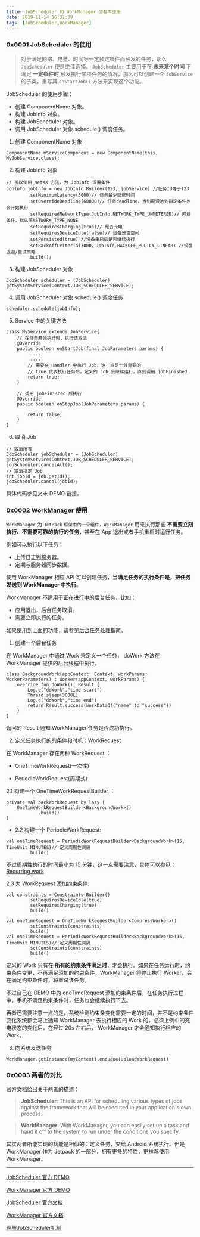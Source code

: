 ```yaml
---
title: JobScheduler 和 WorkManager 的基本使用
date: 2019-11-14 16:37:39
tags: [JobScheduler,WorkManager]
---
```


### 0x0001 JobScheduler 的使用

> 对于满足网络、电量、时间等一定预定条件而触发的任务，那么 `JobScheduler` 便是绝佳选择。 `JobScheduler` 主要用于在 **未来某个时间** 下满足 **一定条件时**,触发执行某项任务的情况，那么可以创建一个 `JobService` 的子类，重写其 `onStartJob()` 方法来实现这个功能。

JobScheduler 的使用步骤：

<!-- more -->

* 创建 ComponentName 对象。
* 构建 JobInfo 对象。
* 构建 JobScheduler 对象。
* 调用 JobScheduler 对象 schedule() 调度任务。


1. 创建 ComponentName 对象

```
ComponentName mServiceComponent = new ComponentName(this, MyJobService.class);
```

2. 构建 JobInfo 对象

```
// 可以使用 setXX 方法，为 JobInfo 设置条件
JobInfo jobInfo = new JobInfo.Builder(123, jobService) //任务Id等于123
        .setMinimumLatency(5000)// 任务最少延迟时间 
        .setOverrideDeadline(60000)// 任务deadline，当到期没达到指定条件也会开始执行 
        .setRequiredNetworkType(JobInfo.NETWORK_TYPE_UNMETERED)// 网络条件，默认值NETWORK_TYPE_NONE
        .setRequiresCharging(true)// 是否充电 
        .setRequiresDeviceIdle(false)// 设备是否空闲
        .setPersisted(true) //设备重启后是否继续执行
        .setBackoffCriteria(3000，JobInfo.BACKOFF_POLICY_LINEAR) //设置退避/重试策略
        .build(); 
```

3. 构建 JobScheduler 对象

```
JobScheduler scheduler = (JobScheduler) getSystemService(Context.JOB_SCHEDULER_SERVICE);  

```


4.  调用 JobScheduler 对象 schedule() 调度任务

```
scheduler.schedule(jobInfo);
```

5. Service 中的关键方法

```
class MyService extends JobService{
    // 在任务开始执行时，执行该方法
    @Override
    public boolean onStartJob(final JobParameters params) {
        .....
        .....
        // 需要在 Handler 中执行 Job，这一点是十分重要的
        // true 代表执行任务后，定义的 Job 会继续运行，直到调用 jobFinished 
        return true;
    }

    // 调用 jobFinished 后执行
    @Override
    public boolean onStopJob(JobParameters params) {
        
        return false;
    }
}
```
6. 取消 Job

```
// 取消所有
JobScheduler jobScheduler = (JobScheduler) getSystemService(Context.JOB_SCHEDULER_SERVICE);
jobScheduler.cancelAll();
// 取消指定 Job
int jobId = job.getId();
jobScheduler.cancel(jobId);
```

具体代码参见文末 DEMO 链接。

### 0x0002 WorkManager 使用

`WorkManager` 为 `JetPack` `框架中的一个组件，WorkManager` 用来执行那些 **不需要立刻执行、不需要可靠的执行的任务**，甚至在 App 退出或者手机重启时运行任务。


例如可以执行以下任务：

* 上传日志到服务器。
* 定期与服务器同步数据。

使用 WorkManager 相应 API 可以创建任务，**当满足任务的执行条件是，把任务发送到 WorkManager 中执行**。

WorkManager 不适用于正在进行中的后台任务，比如：

*  应用退出，后台任务取消。
*  需要立即执行的任务。

如果使用到上面的功能，请参见[后台任务处理指南](https://developer.android.google.cn/guide/background/?hl=en)。

1. 创建一个后台任务

在 WorkManager 中通过 Work 来定义一个任务， doWork 方法在 WorkManager 提供的后台线程中执行。

```
class BackgroundWork(appContext: Context, workParams: WorkerParameters) : Worker(appContext, workParams) {
    override fun doWork(): Result {
        Log.e("doWork","time start")
        Thread.sleep(3000L)
        Log.e("doWork","time end")
        return Result.success(workDataOf("name" to "success"))
    }
}
```
返回的 Result 通知 WorkManager 任务是否成功执行。

2. 定义任务执行的的条件和时机：WorkRequest 

在 WorkManager 存在两种 WorkRequest ：

* OneTimeWorkRequest(一次性)

* PeriodicWorkRequest(周期式)


 2.1 构建一个 OneTimeWorkRequestBuilder ：

```
private val backWorkRequest by lazy {
    OneTimeWorkRequestBuilder<BackgroundWork>()
            .build()
}
```
* 2.2 构建一个 PeriodicWorkRequest:

```
val oneTimeRequest = PeriodicWorkRequestBuilder<BackgroundWork>(15, TimeUnit.MINUTES)// 定义周期性间隔
        .build()
```

不过周期性执行的时间最小为 15 分钟，这一点需要注意，具体可以参见：[Recurring work](https://developer.android.google.cn/topic/libraries/architecture/workmanager/how-to/recurring-work?hl=zh)

2.3 为 WorkRequest 添加约束条件:

```
val constraints = Constraints.Builder()
        .setRequiresDeviceIdle(true)
        .setRequiresCharging(true)
        .build()

val oneTimeRequest = OneTimeWorkRequestBuilder<CompressWorker>()
        .setConstraints(constraints)
        .build()
val oneTimeRequest = PeriodicWorkRequestBuilder<BackgroundWork>(15, TimeUnit.MINUTES)// 定义周期性间隔
        .setConstraints(constraints)
        .build()
```
定义的 Work 只有在 **所有的约束条件满足时**，才会执行。如果在任务运行时，约束条件变更，不再满足添加的约束条件，WorkManager 将停止执行 Worker，会在满足约束条件时，将重试该任务。  

不过自己在 DEMO 中为 oneTimeRequest 添加约束条件后，在任务执行过程中，手机不满足约束条件时，任务也会继续执行下去。

再者还需要注意一点的是，系统检测约束条变化需要一定的时间，并不是约束条件变化系统都会马上通知 WorkManager 去执行相应的 Work 的，必须上例中的充电状态的变化后，在经过 20s 左右后， WorkManager 才会通知执行相应的 Work。

3. 向系统发送任务

```
WorkManager.getInstance(myContext).enqueue(uploadWorkRequest)
```



### 0x0003 两者的对比

官方文档给出关于两者的描述：

>**JobScheduler**: This is an API for scheduling various types of jobs against the framework that will be executed in your application's own process.

>**WorkManager**: With WorkManager, you can easily set up a task and hand it off to the system to run under the conditions you specify.


其实两者所能实现的功能是相似的：定义任务，交给 Android 系统执行。但是 WorkManager 作为 Jetpack 的一部分，拥有更多的特性，更推荐使用 WorkManager。


----
[JobScheduler 官方 DEMO](https://github.com/googlearchive/android-JobScheduler)

[WorkManager 官方 DEMO](https://github.com/leeGYPlus/background-tasks-samples)

[JobScheduler 官方文档](https://developer.android.google.cn/reference/android/app/job/JobScheduler?hl=en)

[WorkManager 官方文档](https://developer.android.google.cn/topic/libraries/architecture/workmanager?hl=zh)

[理解JobScheduler机制](http://gityuan.com/2017/03/10/job_scheduler_service/)